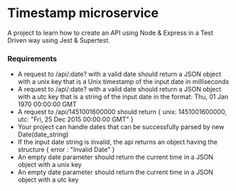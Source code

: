 # Timestamp microservice

A project to learn how to create an API using Node & Express in a Test Driven way using Jest & Supertest.

### Requirements

- A request to /api/:date? with a valid date should return a JSON object with a unix key that is a Unix timestamp of the input date in milliseconds
- A request to /api/:date? with a valid date should return a JSON object with a utc key that is a string of the input date in the format: Thu, 01 Jan 1970 00:00:00 GMT
- A request to /api/1451001600000 should return { unix: 1451001600000, utc: "Fri, 25 Dec 2015 00:00:00 GMT" }
- Your project can handle dates that can be successfully parsed by new Date(date_string)
- If the input date string is invalid, the api returns an object having the structure { error : "Invalid Date" }
- An empty date parameter should return the current time in a JSON object with a unix key
- An empty date parameter should return the current time in a JSON object with a utc key